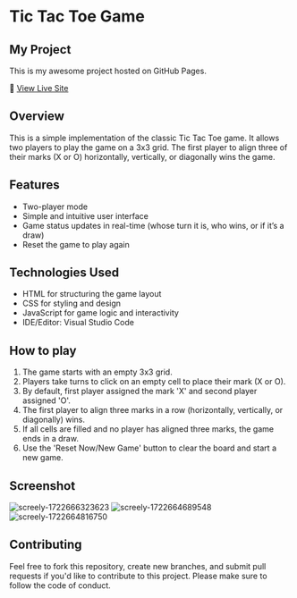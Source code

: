 # Tic Tac Toe Game

## My Project

This is my awesome project hosted on GitHub Pages.

🔗 [View Live Site]([https://avijit89n.github.io/Tic-Tac-Toe---game/])

## Overview
This is a simple implementation of the classic Tic Tac Toe game. It allows two players to play the game on a 3x3 grid. The first player to align three of their marks (X or O) horizontally, vertically, or diagonally wins the game.

## Features
- Two-player mode
- Simple and intuitive user interface
- Game status updates in real-time (whose turn it is, who wins, or if it’s a draw)
- Reset the game to play again

## Technologies Used
- HTML for structuring the game layout
- CSS for styling and design
- JavaScript for game logic and interactivity
- IDE/Editor: Visual Studio Code

## How to play
1. The game starts with an empty 3x3 grid.
2. Players take turns to click on an empty cell to place their mark (X or O).
4. By default, first player assigned the mark 'X' and second player assigned 'O'.
3. The first player to align three marks in a row (horizontally, vertically, or diagonally) wins.
4. If all cells are filled and no player has aligned three marks, the game ends in a draw.
5. Use the 'Reset Now/New Game' button to clear the board and start a new game.

## Screenshot
![screely-1722666323623](https://github.com/user-attachments/assets/2e088bf0-5bc6-4228-ab8b-902ec56a481c)
![screely-1722664689548](https://github.com/user-attachments/assets/e1993ad7-b3ce-4f01-a529-842c07170a64)
![screely-1722664816750](https://github.com/user-attachments/assets/f622610d-3e23-475d-9891-374436226612)

## Contributing
Feel free to fork this repository, create new branches, and submit pull requests if you'd like to contribute to this project. Please make sure to follow the code of conduct.
